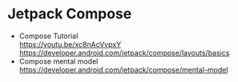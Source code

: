 # Jetpack Compose

- Compose Tutorial
  <br>
  https://youtu.be/xc8nAcVvpxY
  <br>
  https://developer.android.com/jetpack/compose/layouts/basics
- Compose mental model
  <br>
  https://developer.android.com/jetpack/compose/mental-model
